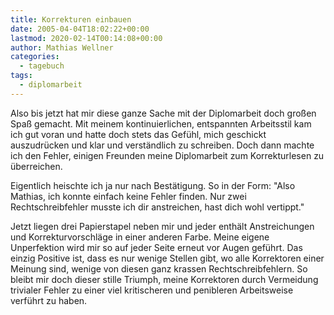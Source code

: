 ```yaml
---
title: Korrekturen einbauen
date: 2005-04-04T18:02:22+00:00
lastmod: 2020-02-14T00:14:08+00:00
author: Mathias Wellner
categories:
  - tagebuch
tags:
  - diplomarbeit
---
```

Also bis jetzt hat mir diese ganze Sache mit der Diplomarbeit doch großen Spaß gemacht. Mit meinem kontinuierlichen, entspannten Arbeitsstil kam ich gut voran und hatte doch stets das Gefühl, mich geschickt auszudrücken und klar und verständlich zu schreiben. Doch dann machte ich den Fehler, einigen Freunden meine Diplomarbeit zum Korrekturlesen zu überreichen.
<!--more-->

Eigentlich heischte ich ja nur nach Bestätigung. So in der Form: "Also Mathias, ich konnte einfach keine Fehler finden. Nur zwei Rechtschreibfehler musste ich dir anstreichen, hast dich wohl vertippt."

Jetzt liegen drei Papierstapel neben mir und jeder enthält Anstreichungen und Korrekturvorschläge in einer anderen Farbe. Meine eigene Unperfektion wird mir so auf jeder Seite erneut vor Augen geführt. Das einzig Positive ist, dass es nur wenige Stellen gibt, wo alle Korrektoren einer Meinung sind, wenige von diesen ganz krassen Rechtschreibfehlern. So bleibt mir doch dieser stille Triumph, meine Korrektoren durch Vermeidung trivialer Fehler zu einer viel kritischeren und penibleren Arbeitsweise verführt zu haben.